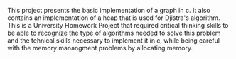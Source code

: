 This project presents the basic implementation of a graph in c. It also contains an implementation of a heap that is used for Djistra's algorithm.
This is a University Homework Project that required critical thinking skills to be able to recognize the type of algorithms needed to solve this problem
and the tehnical skills necessary to implement it in c, while being careful with the memory manangment problems by allocating memory.
